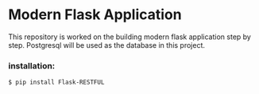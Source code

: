 # Modern Flask Application
This repository is worked on the building modern flask application step by step. Postgresql will be used as the database in this project. 

### installation:
```bash
$ pip install Flask-RESTFUL
```
 